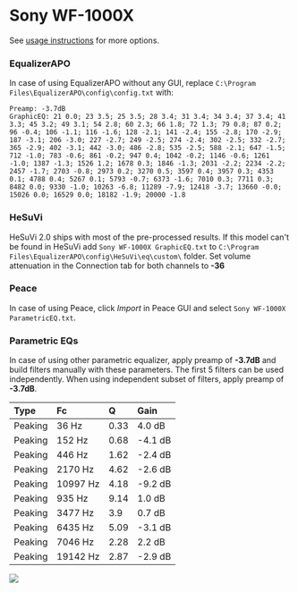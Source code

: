 # Sony WF-1000X
See [usage instructions](https://github.com/jaakkopasanen/AutoEq#usage) for more options.

### EqualizerAPO
In case of using EqualizerAPO without any GUI, replace `C:\Program Files\EqualizerAPO\config\config.txt`
with:
```
Preamp: -3.7dB
GraphicEQ: 21 0.0; 23 3.5; 25 3.5; 28 3.4; 31 3.4; 34 3.4; 37 3.4; 41 3.3; 45 3.2; 49 3.1; 54 2.8; 60 2.3; 66 1.8; 72 1.3; 79 0.8; 87 0.2; 96 -0.4; 106 -1.1; 116 -1.6; 128 -2.1; 141 -2.4; 155 -2.8; 170 -2.9; 187 -3.1; 206 -3.0; 227 -2.7; 249 -2.5; 274 -2.4; 302 -2.5; 332 -2.7; 365 -2.9; 402 -3.1; 442 -3.0; 486 -2.8; 535 -2.5; 588 -2.1; 647 -1.5; 712 -1.0; 783 -0.6; 861 -0.2; 947 0.4; 1042 -0.2; 1146 -0.6; 1261 -1.0; 1387 -1.3; 1526 1.2; 1678 0.3; 1846 -1.3; 2031 -2.2; 2234 -2.2; 2457 -1.7; 2703 -0.8; 2973 0.2; 3270 0.5; 3597 0.4; 3957 0.3; 4353 0.1; 4788 0.4; 5267 0.1; 5793 -0.7; 6373 -1.6; 7010 0.3; 7711 0.3; 8482 0.0; 9330 -1.0; 10263 -6.8; 11289 -7.9; 12418 -3.7; 13660 -0.0; 15026 0.0; 16529 0.0; 18182 -1.9; 20000 -1.8
```

### HeSuVi
HeSuVi 2.0 ships with most of the pre-processed results. If this model can't be found in HeSuVi add
`Sony WF-1000X GraphicEQ.txt` to `C:\Program Files\EqualizerAPO\config\HeSuVi\eq\custom\` folder.
Set volume attenuation in the Connection tab for both channels to **-36**

### Peace
In case of using Peace, click *Import* in Peace GUI and select `Sony WF-1000X ParametricEQ.txt`.

### Parametric EQs
In case of using other parametric equalizer, apply preamp of **-3.7dB** and build filters manually
with these parameters. The first 5 filters can be used independently.
When using independent subset of filters, apply preamp of **-3.7dB**.

| Type    | Fc       |    Q | Gain    |
|:--------|:---------|:-----|:--------|
| Peaking | 36 Hz    | 0.33 | 4.0 dB  |
| Peaking | 152 Hz   | 0.68 | -4.1 dB |
| Peaking | 446 Hz   | 1.62 | -2.4 dB |
| Peaking | 2170 Hz  | 4.62 | -2.6 dB |
| Peaking | 10997 Hz | 4.18 | -9.2 dB |
| Peaking | 935 Hz   | 9.14 | 1.0 dB  |
| Peaking | 3477 Hz  | 3.9  | 0.7 dB  |
| Peaking | 6435 Hz  | 5.09 | -3.1 dB |
| Peaking | 7046 Hz  | 2.28 | 2.2 dB  |
| Peaking | 19142 Hz | 2.87 | -2.9 dB |

![](https://raw.githubusercontent.com/jaakkopasanen/AutoEq/master/results/rtings/avg/Sony%20WF-1000X/Sony%20WF-1000X.png)